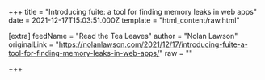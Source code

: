 
+++
title = "Introducing fuite: a tool for finding memory leaks in web apps"
date = 2021-12-17T15:03:51.000Z
template = "html_content/raw.html"

[extra]
feedName = "Read the Tea Leaves"
author = "Nolan Lawson"
originalLink = "https://nolanlawson.com/2021/12/17/introducing-fuite-a-tool-for-finding-memory-leaks-in-web-apps/"
raw = ""

+++

